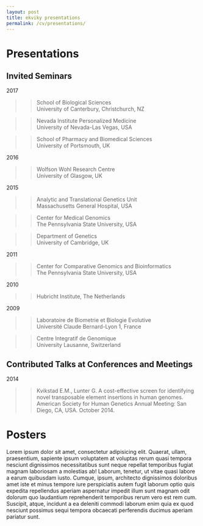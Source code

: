 ```yaml
---
layout: post
title: ekviky presentations 
permalink: /cv/presentations/
---
```


# Presentations  

## Invited Seminars  
2017  
>>School of Biological Sciences  
>>University of Canterbury, Christchurch, NZ  

>>Nevada Institute Personalized Medicine  
>>University of Nevada-Las Vegas, USA  

>>School of Pharmacy and Biomedical Sciences  
>>University of Portsmouth, UK  

2016  
>>Wolfson Wohl Research Centre  
>>University of Glasgow, UK  

2015  
>>Analytic and Translational Genetics Unit  
>>Massachusetts General Hospital, USA  

>>Center for Medical Genomics  
>>The Pennsylvania State University, USA  

>>Department of Genetics  
>>University of Cambridge, UK  

2011  
>>Center for Comparative Genomics and Bioinformatics  
>>The Pennsylvania State University, USA  

2010  
>>Hubricht Institute, The Netherlands  

2009  
>>Laboratoire de Biometrie et Biologie Evolutive  
>>Université Claude Bernard-Lyon 1, France  

>>Centre Integratif de Genomique  
>>University Lausanne, Switzerland  

## Contributed Talks at Conferences and Meetings  
2014  
>>Kvikstad E.M., Lunter G. A cost-effective screen for identifying novel transposable element insertions in human genomes. American Society for Human Genetics Annual Meeting: San Diego, CA, USA. October 2014.

>>
# Posters
Lorem ipsum dolor sit amet, consectetur adipisicing elit. Quaerat, ullam, praesentium, sapiente ipsum voluptatem at voluptas rerum quasi tempora nesciunt dignissimos necessitatibus sunt neque repellat temporibus fugiat magnam laboriosam a molestias ab! Laborum, tenetur, ut vitae quasi labore a earum quibusdam iusto. Cumque, ipsum, architecto dignissimos doloribus amet iste et minus tempore iure perspiciatis autem fugit laborum optio quis expedita repellendus aperiam aspernatur impedit illum sunt magnam odit dolorum quo laudantium reprehenderit temporibus rerum vero est rem cum. Suscipit, atque, incidunt a ea deleniti commodi laborum enim quia ex quod nesciunt possimus sequi tempora obcaecati perferendis ducimus aperiam pariatur sunt.

